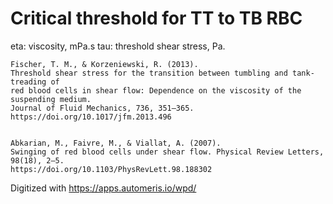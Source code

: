 # Critical threshold for TT to TB RBC

eta: viscosity, mPa.s
tau: threshold shear stress, Pa.


	Fischer, T. M., & Korzeniewski, R. (2013).
	Threshold shear stress for the transition between tumbling and tank-treading of
	red blood cells in shear flow: Dependence on the viscosity of the suspending medium.
	Journal of Fluid Mechanics, 736, 351–365.
	https://doi.org/10.1017/jfm.2013.496


	Abkarian, M., Faivre, M., & Viallat, A. (2007).
	Swinging of red blood cells under shear flow. Physical Review Letters, 98(18), 2–5.
	https://doi.org/10.1103/PhysRevLett.98.188302


Digitized with https://apps.automeris.io/wpd/
